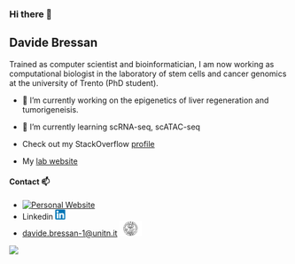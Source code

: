 ### Hi there 👋
## Davide Bressan
Trained as computer scientist and bioinformatician, I am now working as computational biologist in the laboratory of stem cells and cancer genomics at the university of Trento (PhD student). 

- 🔭 I’m currently working on the epigenetics of liver regeneration and tumorigeneisis. 
- 🌱 I’m currently learning scRNA-seq, scATAC-seq

- Check out my StackOverflow [profile](https://stackoverflow.com/users/13328010/davidebrex?tab=profile)
- My [lab website](https://www.cibio.unitn.it/956/laboratory-of-stem-cells-and-cancer-genomics)

#### Contact 📫
- [![Personal Website]()]( https://davidebrex.github.io/)
&nbsp;
- Linkedin [![](https://github.com/MartinBanchero/MartinBanchero/blob/master/linkedins.png) ](https://www.linkedin.com/in/davide-bressan/)
- davide.bressan-1@unitn.it [<img src="https://github.com/DavideBrex/DavideBrex/blob/main/unitn.png" alt="Unitn logo" width="40" /> ](mailto:davide.bressan-1@unitn.it)


![](https://komarev.com/ghpvc/?username=DavideBrex)
